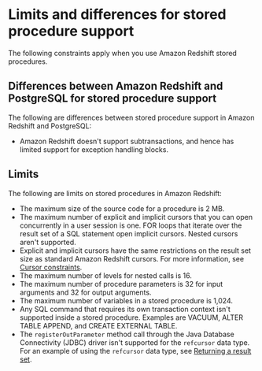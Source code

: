 # Limits and differences for stored procedure support<a name="stored-procedure-constraints"></a>

The following constraints apply when you use Amazon Redshift stored procedures\.

## Differences between Amazon Redshift and PostgreSQL for stored procedure support<a name="stored-procedure-differences"></a>

 The following are differences between stored procedure support in Amazon Redshift and PostgreSQL:
+ Amazon Redshift doesn't support subtransactions, and hence has limited support for exception handling blocks\.

## Limits<a name="stored-procedure-limits"></a>

The following are limits on stored procedures in Amazon Redshift:
+ The maximum size of the source code for a procedure is 2 MB\.
+ The maximum number of explicit and implicit cursors that you can open concurrently in a user session is one\. FOR loops that iterate over the result set of a SQL statement open implicit cursors\. Nested cursors aren't supported\.
+ Explicit and implicit cursors have the same restrictions on the result set size as standard Amazon Redshift cursors\. For more information, see [Cursor constraints](declare.md#declare-constraints)\. 
+ The maximum number of levels for nested calls is 16\.
+ The maximum number of procedure parameters is 32 for input arguments and 32 for output arguments\.
+ The maximum number of variables in a stored procedure is 1,024\.
+ Any SQL command that requires its own transaction context isn't supported inside a stored procedure\. Examples are VACUUM, ALTER TABLE APPEND, and CREATE EXTERNAL TABLE\.
+ The `registerOutParameter` method call through the Java Database Connectivity \(JDBC\) driver isn't supported for the `refcursor` data type\.   For an example of using the `refcursor` data type, see [Returning a result set](stored-procedure-result-set.md)\.